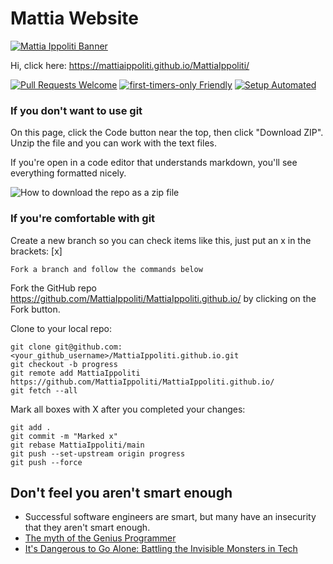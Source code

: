 # Mattia Website
[![Mattia Ippoliti Banner](https://mattiaippolitiwebsite.s3.amazonaws.com/ciao.jpg)](https://mattiaippoliti.github.io/MattiaIppoliti/) 

Hi, click here: https://mattiaippoliti.github.io/MattiaIppoliti/

[![Pull Requests Welcome](https://img.shields.io/badge/PRs-welcome-brightgreen.svg?style=flat)](http://makeapullrequest.com)
[![first-timers-only Friendly](https://img.shields.io/badge/first--timers--only-friendly-blue.svg)](http://www.firsttimersonly.com/)
[![Setup Automated](https://img.shields.io/badge/setup-automated-blue?logo=gitpod)](https://gitpod.io/from-referrer/)

### If you don't want to use git

On this page, click the Code button near the top, then click "Download ZIP". Unzip the file and you can work with the text files.

If you're open in a code editor that understands markdown, you'll see everything formatted nicely.

![How to download the repo as a zip file](https://mattiaippolitiwebsite.s3.amazonaws.com/clone.jpg)

### If you're comfortable with git

Create a new branch so you can check items like this, just put an x in the brackets: [x]

    Fork a branch and follow the commands below

Fork the GitHub repo https://github.com/MattiaIppoliti/MattiaIppoliti.github.io/ by clicking on the Fork button.

Clone to your local repo:

    git clone git@github.com:<your_github_username>/MattiaIppoliti.github.io.git
    git checkout -b progress
    git remote add MattiaIppoliti https://github.com/MattiaIppoliti/MattiaIppoliti.github.io/
    git fetch --all

Mark all boxes with X after you completed your changes:

    git add .
    git commit -m "Marked x"
    git rebase MattiaIppoliti/main
    git push --set-upstream origin progress
    git push --force

## Don't feel you aren't smart enough

- Successful software engineers are smart, but many have an insecurity that they aren't smart enough.
- [The myth of the Genius Programmer](https://www.youtube.com/watch?v=0SARbwvhupQ)
- [It's Dangerous to Go Alone: Battling the Invisible Monsters in Tech](https://www.youtube.com/watch?v=1i8ylq4j_EY)

